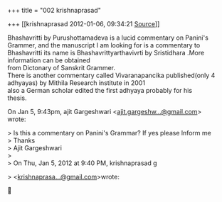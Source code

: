 +++
title = "002 krishnaprasad"

+++
[[krishnaprasad	2012-01-06, 09:34:21 [Source](https://groups.google.com/g/samskrita/c/GbKd1PiwQM0)]]



Bhashavritti by Purushottamadeva is a lucid commentary on Panini's  
Grammer, and the manuscript I am looking for is a commentary to  
Bhashavritti its name is Bhashavrittyarthavivrti by Sristidhara .More  
information can be obtained  
from Dictonary of Sanskrit Grammer.  
There is another commentary called Vivaranapancika published(only 4  
adhyayas) by Mithila Research institute in 2001  
also a German scholar edited the first adhyaya probably for his  
thesis.  
  
On Jan 5, 9:43pm, ajit Gargeshwari \<[ajit.gargeshw...@gmail.com]()\>  
wrote:  

\> Is this a commentary on Panini's Grammar? If yes please lnform me  
\> Thanks  
\> Ajit Gargeshwari  
\>  
\> On Thu, Jan 5, 2012 at 9:40 PM, krishnaprasad g  

\> \<[krishnaprasa...@gmail.com]()\>wrote:  




